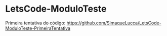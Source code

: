 # LetsCode-ModuloTeste


Primeira tentativa do código: https://github.com/SimaqueLucca/LetsCode-ModuloTeste-PrimeiraTentativa
